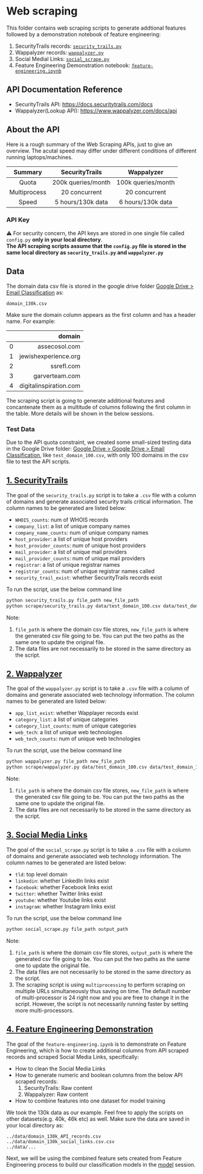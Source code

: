 # Web scraping

This folder contains web scraping scripts to generate addtional features followed by a demonstration notebook of feature engineering:

1. SecurityTrails records: [`security_trails.py`](https://github.com/joy-wj/email-classification/blob/master/1.scrape/security_trails.py)
2. Wappalyzer records: [`wappalyzer.py`](https://github.com/joy-wj/email-classification/blob/master/1.scrape/wappalyzer.py)
3. Social Medial Links: [`social_scrape.py`](https://github.com/joy-wj/email-classification/blob/master/1.scrape/social_scrape.py)
4. Feature Engineering Demonstration notebook: [`feature-engineering.ipynb`](https://github.com/joy-wj/email-classification/blob/master/1.scrape/feature-engineering.ipynb)

## API Documentation Reference

* SecurityTrails API: https://docs.securitytrails.com/docs
* Wappalyzer(Lookup API): https://www.wappalyzer.com/docs/api

## About the API

Here is a rough summary of the Web Scraping APIs, just to give an overview. The acutal speed may differ under different conditions of different running laptops/machines.

| __Summary__  | __SecurityTrails__  | __Wappalyzer__   |
|:-------:|:-------:|:------:|
| Quota| 200k queries/month  | 100k queries/month
| Multiprocess  | 20 concurrent | 20 concurrent
| Speed  | 5 hours/130k data | 6 hours/130k data

### API Key

:warning: For security concern, the API keys are stored in one single file called `config.py` __only in your local directory__.<br/>
__The API scraping scripts assume that the `config.py` file is stored in the same local directory as `security_trails.py` and `wappalyzer.py`__

## Data

The domain data csv file is stored in the google drive folder [Google Drive > Email Classification](https://drive.google.com/drive/folders/1cEiKNfFSNhfcsXVjBqI-RywphjTMxKsE?usp=sharing) as:

```domain_130k.csv```

Make sure the domain column appears as the first column and has a header name. For example:

|   | __domain__   |
|:-------:|------:|
| 0  | assecosol.com|
| 1  | jewishexperience.org	|
| 2 | ssrefl.com |
| 3 | garverteam.com  |
| 4  |digitalinspiration.com |

The scraping script is going to generate additional features and concantenate them as a multitude of columns following the first column in the table. More details will be shown in the below sessions.

### Test Data

Due to the API quota constraint, we created some small-sized testing data in the Google Drive folder: [Google Drive > Google Drive > Email Classification](https://drive.google.com/drive/u/1/folders/1cEiKNfFSNhfcsXVjBqI-RywphjTMxKsE), like `test_domain_100.csv`, with only 100 domains in the csv file to test the API scripts.

## [1. SecurityTrails](https://github.com/joy-wj/email-classification/blob/master/1.scrape/security_trails.py)

The goal of the `security_trails.py` script is to take a `.csv` file with a column of domains and generate associated security trails critical information. The column names to be generated are listed below:

* `WHOIS_counts`: num of WHOIS records
* `company_list`: a list of unique company names
* `company_name_counts`: num of unique company names
* `host_provider`: a list of unique host providers
* `host_provider_counts`: num of unique host providers
* `mail_provider`: a list of unique mail providers
* `mail_provider_counts`: num of unique mail providers
* `registrar`: a list of unique registrar names
* `registrar_counts`: num of unique registrar names called
* `security_trail_exist`: whether SecurityTrails records exist

To run the script, use the below command line

```bash
python security_trails.py file_path new_file_path
python scrape/security_trails.py data/test_domain_100.csv data/test_domain_100-results.csv
```

Note:

1. `file_path` is where the domain csv file stores, `new_file_path` is where the generated csv file going to be. You can put the two paths as the same one to update the original file.
2. The data files are not necessarily to be stored in the same directory as the script.

## [2. Wappalyzer](https://github.com/joy-wj/email-classification/blob/master/1.scrape/wappalyzer.py)

The goal of the `wappalyzer.py` script is to take a `.csv` file with a column of domains and generate associated web technology information. The column names to be generated are listed below:

* `app_list_exist`: whether Wapplayer records exist
* `category_list`: a list of unique categories
* `category_list_counts`: num of unique categories
* `web_tech`: a list of unique web technologies
* `web_tech_counts`: num of unique web technologies

To run the script, use the below command line

```bash
python wappalyzer.py file_path new_file_path
python scrape/wappalyzer.py data/test_domain_100.csv data/test_domain_100-results.csv
```

Note:

1. `file_path` is where the domain csv file stores, `new_file_path` is where the generated csv file going to be. You can put the two paths as the same one to update the original file.
2. The data files are not necessarily to be stored in the same directory as the script.

## [3. Social Media Links](https://github.com/joy-wj/email-classification/blob/master/1.scrape/social_scrape.py)

The goal of the `social_scrape.py` script is to take a `.csv` file with a column of domains and generate associated web technology information. The column names to be generated are listed below:

* `tld`: top level domain
* `linkedin`: whether LinkedIn links exist
* `facebook`: whether Facebook links exist
* `twitter`: whether Twitter links exist
* `youtube`: whether Youtube links exist
* `instagram`: whether Instagram links exist

To run the script, use the below command line

```bash
python social_scrape.py file_path output_path
```

Note:

1. `file_path` is where the domain csv file stores, `output_path` is where the generated csv file going to be. You can put the two paths as the same one to update the original file.
2. The data files are not necessarily to be stored in the same directory as the script.
3. The scraping script is using `multiprocessing` to perform scraping on multiple URLs simultaneously thus saving on time. The default number of multi-processor is 24 right now and you are free to change it in the script. However, the script is not necessarily running faster by setting more multi-processors.

## [4. Feature Engineering Demonstration](https://github.com/joy-wj/email-classification/blob/master/1.scrape/feature-engineering.ipynb)

The goal of the `feature-engineering.ipynb` is to demonstrate on Feature Engineering, which is how to create additional columns from API scraped records and scraped Social Media Links, specifically:

* How to clean the Social Media Links
* How to generate numeric and boolean columns from the below API scraped records:
    1. SecurityTrails: Raw content
    2. Wappalyzer: Raw content
* How to combine features into one dataset for model training

We took the 130k data as our example. Feel free to apply the scripts on other datasets(e.g. 40k, 46k etc) as well.
Make sure the data are saved in your local directory as:

```text
../data/domain_130k_API_records.csv
../data/domain_130k_social_links.csv.csv
../data/...
```

Next, we will be using the combined feature sets created from Feature Engineering process to build our classification models in the [model](https://github.com/joy-wj/email-classification/tree/master/2.model) session.
